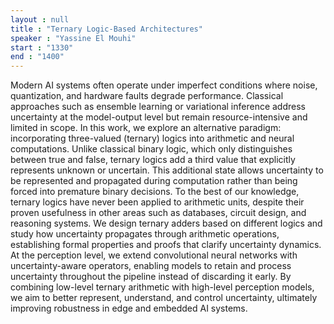 ```yaml
---
layout : null
title : "Ternary Logic-Based Architectures"
speaker : "Yassine El Mouhi"
start : "1330"
end : "1400"
---
```

Modern AI systems often operate under imperfect conditions where noise, quantization, and hardware faults degrade performance. Classical approaches such as ensemble learning or variational inference address uncertainty at the model-output level but remain resource-intensive and limited in scope. In this work, we explore an alternative paradigm: incorporating three-valued (ternary) logics into arithmetic and neural computations. Unlike classical binary logic, which only distinguishes between true and false, ternary logics add a third value that explicitly represents unknown or uncertain. This additional state allows uncertainty to be represented and propagated during computation rather than being forced into premature binary decisions. To the best of our knowledge, ternary logics have never been applied to arithmetic units, despite their proven usefulness in other areas such as databases, circuit design, and reasoning systems. We design ternary adders based on different logics and study how uncertainty propagates through arithmetic operations, establishing formal properties and proofs that clarify uncertainty dynamics. At the perception level, we extend convolutional neural networks with uncertainty-aware operators, enabling models to retain and process uncertainty throughout the pipeline instead of discarding it early. By combining low-level ternary arithmetic with high-level perception models, we aim to better represent, understand, and control uncertainty, ultimately improving robustness in edge and embedded AI systems.
